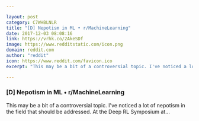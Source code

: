 ```yaml
---

layout: post
category: C7WHBLNLR
title: "[D] Nepotism in ML • r/MachineLearning"
date: 2017-12-03 08:08:16
link: https://vrhk.co/2AkeSDf
image: https://www.redditstatic.com/icon.png
domain: reddit.com
author: "reddit"
icon: https://www.reddit.com/favicon.ico
excerpt: "This may be a bit of a controversial topic. I've noticed a lot of nepotism in the field that should be addressed. At the Deep RL Symposium at..."

---
```


### [D] Nepotism in ML • r/MachineLearning

This may be a bit of a controversial topic. I've noticed a lot of nepotism in the field that should be addressed. At the Deep RL Symposium at...